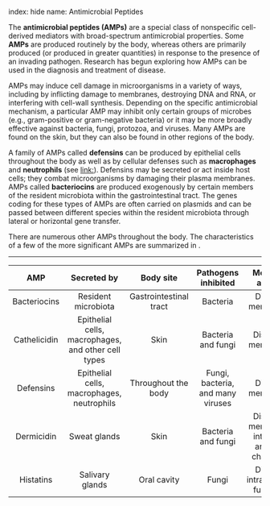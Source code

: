 index: hide
name: Antimicrobial Peptides

The  **antimicrobial peptides (AMPs)** are a special class of nonspecific cell-derived mediators with broad-spectrum antimicrobial properties. Some  **AMPs** are produced routinely by the body, whereas others are primarily produced (or produced in greater quantities) in response to the presence of an invading pathogen. Research has begun exploring how AMPs can be used in the diagnosis and treatment of disease.

AMPs may induce cell damage in microorganisms in a variety of ways, including by inflicting damage to membranes, destroying DNA and RNA, or interfering with cell-wall synthesis. Depending on the specific antimicrobial mechanism, a particular AMP may inhibit only certain groups of microbes (e.g., gram-positive or gram-negative bacteria) or it may be more broadly effective against bacteria, fungi, protozoa, and viruses. Many AMPs are found on the skin, but they can also be found in other regions of the body.

A family of AMPs called  **defensins** can be produced by epithelial cells throughout the body as well as by cellular defenses such as  **macrophages** and  **neutrophils** (see <link:>). Defensins may be secreted or act inside host cells; they combat microorganisms by damaging their plasma membranes. AMPs called  **bacteriocins** are produced exogenously by certain members of the resident microbiota within the gastrointestinal tract. The genes coding for these types of AMPs are often carried on plasmids and can be passed between different species within the resident microbiota through lateral or horizontal gene transfer.

There are numerous other AMPs throughout the body. The characteristics of a few of the more significant AMPs are summarized in .


****

| AMP | Secreted by | Body site | Pathogens inhibited | Mode of action |
|:-:|:-:|:-:|:-:|:-:|
| Bacteriocins | Resident microbiota | Gastrointestinal tract | Bacteria | Disrupt membrane |
| Cathelicidin | Epithelial cells, macrophages, and other cell types | Skin | Bacteria and fungi | Disrupts membrane |
| Defensins | Epithelial cells, macrophages, neutrophils | Throughout the body | Fungi, bacteria, and many viruses | Disrupt membrane |
| Dermicidin | Sweat glands | Skin | Bacteria and fungi | Disrupts membrane integrity and ion channels |
| Histatins | Salivary glands | Oral cavity | Fungi | Disrupt intracellular function |
    
